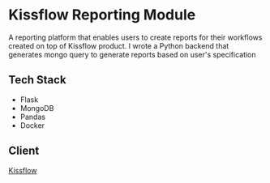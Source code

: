 # Kissflow Reporting Module

A reporting platform that enables users to create reports for their workflows created on top of Kissflow product. I wrote a Python backend that generates mongo query to generate reports based on user's specification

## Tech Stack
- Flask
- MongoDB
- Pandas
- Docker

## Client
[Kissflow](https://kissflow.com)